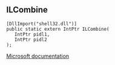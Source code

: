 ## ILCombine

```
[DllImport("shell32.dll")]
public static extern IntPtr ILCombine(
   IntPtr pidl1,
   IntPtr pidl2
);
```

[Microsoft documentation](https://docs.microsoft.com/en-us/windows/win32/api/shlwapi/nf-shlwapi-ilcombine)
